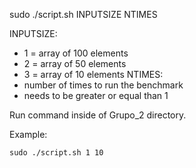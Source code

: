 sudo ./script.sh INPUTSIZE NTIMES

INPUTSIZE:
- 1 = array of 100 elements
- 2 = array of 50 elements
- 3 = array of 10 elements
NTIMES: 
- number of times to run the benchmark
- needs to be greater or equal than 1

Run command inside of Grupo_2 directory.

Example:
    
    sudo ./script.sh 1 10
